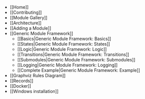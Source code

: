 - [[Home]]
- [[Contributing]]
- [[Module Gallery]]
- [[Architecture]]
- [[Adding a Module]]
- [[Generic Module Framework]]
  - [[Basics|Generic Module Framework: Basics]]
  - [[States|Generic Module Framework: States]]
  - [[Logic|Generic Module Framework: Logic]]
  - [[Transitions|Generic Module Framework: Transitions]]
  - [[Submodules|Generic Module Framework: Submodules]]
  - [[Logging|Generic Module Framework: Logging]]
  - [[Complete Example|Generic Module Framework: Example]]
- [[Graphviz Rules Diagram]]
- [[Records]]
- [[Docker]]
- [[Windows installation]]

